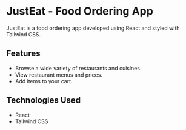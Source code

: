 # JustEat - Food Ordering App

JustEat is a food ordering app developed using React and styled with Tailwind CSS.

## Features

- Browse a wide variety of restaurants and cuisines.
- View restaurant menus and prices.
- Add items to your cart.

## Technologies Used

- React
- Tailwind CSS
